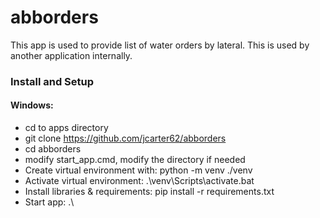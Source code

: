 # abborders

This app is used to provide list of water orders by lateral.  This is used by another application internally.

### Install and Setup
#### Windows:
* cd to apps directory
* git clone https://github.com/jcarter62/abborders
* cd abborders
* modify start_app.cmd, modify the directory if needed
* Create virtual environment with: python -m venv ./venv 
* Activate virtual environment: .\venv\Scripts\activate.bat
* Install libraries & requirements: pip install -r requirements.txt
* Start app: .\ 


